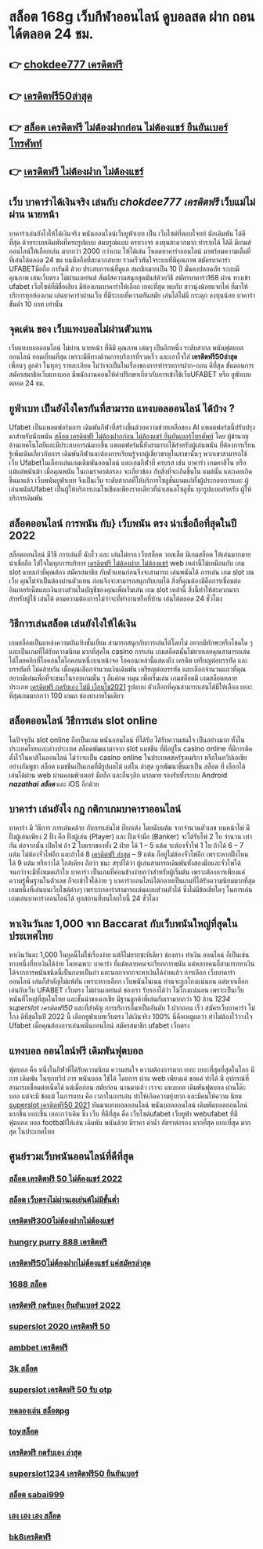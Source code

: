 # สล็อต 168g  เว็บกีฬาออนไลน์ ดูบอลสด ฝาก ถอน ได้ตลอด 24 ชม.

## 👉 [chokdee777 เครดิตฟรี](https://mabet.net/)
## 👉 [เครดิตฟรี50ล่าสุด](https://member.mabet.net/?action=login)
## 👉 [สล็อต เครดิตฟรี ไม่ต้องฝากก่อน ไม่ต้องแชร์ ยืนยันเบอร์โทรศัพท์](https://member.mabet.net/?action=login)
## 👉 [เครดิตฟรี ไม่ต้องฝาก ไม่ต้องแชร์](https://mabet.net/register/)

## เว็บ บาคาร่าได้เงินจริง เล่นกับ *chokdee777 เครดิตฟรี* เว็บแม่ไม่ผ่าน นายหน้า 

บาคาร่าเล่นยังไงให้ได้เงินจริง พนันออนไลน์เว็บยูฟ่าเบท เป็น เว็บไซต์ที่ตอบโจทย์  นักเดิมพัน ได้ดีที่สุด ด้วยระบบเดิมพันที่ครบรูปแบบ สมบรูณ์แบบ ครบวงจร ลงทุนสะดวกมาก  ทำรายได้ ได้ดี มีเกมส์ออนไลน์ให้เลือกเล่น มากกว่า 2000 กว่าเกม ให้ได้เล่น โหลดบาคาร่าออนไลน์ มาพร้อมความเต็มที่  ที่เล่นได้ตลอด 24 ชม บนมือถือที่สะดวกสบาย รวดเร็วทันใจระบบที่มีคุณภาพ สมัครบาคาร่า UFABETมือถือ  การันตี ด้วย ประสบการณ์ที่ดูแล  สมาชิกมากเป็น 10 ปี มั่นคงปลอดภัย ระบบมีคุณภาพ เล่นเว็บตรง ไม่ผ่านเอเย่นต์ สัมผัสความสนุกสุดมันส์ด้วยวิธี สมัครบาคาร่า168 ผ่าน ทางเข้า ufabet  เว็บไซต์ที่มีชื่อเสียง มีห้องเกมบาคาร่าให้เลือก เยอะที่สุด พบกับ สาวนุ่งน้อยแจกไพ่  ที่มาให้บริการทุกห้องเกม เล่นบาคาร่าผ่านเว็บ ที่มีระบบที่ความทันสมัย เล่นได้ไม่มี กระตุก  ลงทุนน้อย บาคาร่า ขั้นต่ำ 10 บาท เท่านั้น


## จุดเด่น ของ เว็บแทงบอลไม่ผ่านตัวแทน 

 เว็บแทงบอลออนไลน์  ไม่ผ่าน นายหน้า  ที่ดีมี  คุณภาพ เด่นๆ เป็นอีกหนึ่ง ระดับสากล  พนันฟุตบอลออนไลน์  ยอดเยี่ยมที่สุด  เพราะมีดีทางด้านการบริการที่รวดเร็ว และเอาใจใส่ **เครดิตฟรี50ล่าสุด** เพื่อนๆ ลูกค้า  ในทุกๆ รายละเอียด ไม่ว่าจะเป็นในเรื่องของการทำรายการฝาก-ถอน ดีที่สุด  ขั้นตอนการสมัครสมาชิกเว็บแทงบอล    มีพนักงานคอนให้คำปรึกษาเกี่ยวกับการเข้าใช้เว็บUFABET หรือ ยูฟ่าเบท ตลอด 24 ชม.


## ยูฟ่าเบท เป็นยังไงใครกันที่สามารถ แทงบอลออนไลน์  ได้บ้าง ?

Ufabet เป็นแพลตฟอร์มการ เดิมพันกีฬาที่สร้างขึ้นด้วยความช่วยเหลือของ AI แพลตฟอร์มนี้ปรับปรุง มาสำหรับนักพนัน [สล็อต เครดิตฟรี ไม่ต้องฝากก่อน ไม่ต้องแชร์ ยืนยันเบอร์โทรศัพท์](https://mabet.net/register/) โดย ผู้ชำนาญ ด้านเทคโนโลยีและมีประสบการณ์มากขึ้น แพลตฟอร์มนี้ยังสามารถใช้สำหรับผู้เล่นพนัน ที่ต้องการเรียนรู้เพิ่มเติมเกี่ยวกับการ เดิมพันกีฬาและต้องการเรียนรู้จากผู้เชี่ยวชาญในสาขานั้นๆ พวกเขาสามารถใช้  เว็บ Ufabetในเลือกเล่นเกมเดิมพันออนไลน์ และเกมกีฬาที่ ครบรส เช่น บาคาร่า เกมคาสิโน หรือแม้แต่พนันม้า เมื่อคุณพนัน ในเกมราคาต่อรอง จะเกี่ยวข้อง กับสิ่งที่จะเกิดขึ้นใน แมต์นั้น และเคยเกิดขึ้นมาแล้ว  เว็บพนันยูฟ่าเบท จึงเป็นเว็บ ระดับสากลที่ให้บริการโซลูชั่นเกมแก่ทั้งผู้ประกอบการและ ผู้เล่นพนันUfabet เป็นผู้ให้บริการเกมโซเชียลเพียงรายเดียวที่นำเสนอโซลูชั่น ทุกรูปแบบสำหรับ ผู้ให้บริการเดิมพัน

## สล็อตออนไลน์  การพนัน กับ} เว็บพนัน ตรง   น่าเชื่อถือที่สุดในปี 2022 

 สล็อตออนไลน์  มีวิธี การเล่นที่ ฉับไว  และ เล่นไม่ยาก  เว็บสล็อต วอลเล็ต มีเกมสล็อต ให้เล่นมากมาย น่าเชื่อถือ ใส่ใจในทุกการบริการ [เครดิตฟรี ไม่ต้องฝาก ไม่ต้องแชร์](https://mabet.net/credit-free-50/) web เหล่านี้ไม่เหมือนกับ เกม slot  แบบเก่าที่คุณต้อง สมัครสมาชิก กับตัวแทนก่อนจึงจะสามารถ เล่นพนันได้ การเล่น เกม slot บนเว็บ คุณไม่จำเป็นต้องผ่านตัวแทน ก่อนจึงจะสามารถสนุกกับเกมได้ สิ่งที่คุณต้องมีคือการเชื่อมต่ออินเทอร์เน็ตและเงินบางส่วนในบัญชีของคุณเพื่อเริ่มเล่น เกม slot เหล่านี้ สิ่งนี้ทำให้สะดวกมากสำหรับผู้ใช้ เล่นได้ ตามความต้องการไม่ว่าจะที่ทำงานหรือที่บ้าน เล่นได้ตลอด 24 ชั่วโมง

## วิธีการเล่นสล็อต เล่นยังไงให้ได้เงิน
 เกมสล็อตเป็นแหล่งความบันเทิงชั้นเยี่ยม สามารถสนุกกับการเล่นได้โดยไม่ อยากมีทักษะหรือโชคใด ๆ และเป็นเกมที่ได้รับความนิยม มากที่สุดใน casino  การเล่น เกมสล็อตนั้นไม่ยากเลยคุณสามารถเล่นได้โดยคลิกที่ไอคอนใดไอคอนหนึ่งบนหน้าจอ ไอคอนเหล่านี้แสดงถึง เครดิต  เหรียญต่อบรรทัด และบรรทัดที่ ไม่คล้ายกัน เมื่อคุณเลือกจำนวนเงินเดิมพัน   เหรียญต่อบรรทัด และเลือกจำนวนแถวที่คุณ อยากมีเล่นเพื่อที่จะชนะในรอบเกมนั้น ๆ ก็แค่กด  หมุน  เพื่อเริ่มเล่น เกมสล็อตมี เกมสล็อตหลายประเภท [เครดิตฟรี กดรับเอง ไม่มี เงื่อนไข2021](https://mabet.net/20-free-100/) รูปแบบ ตัวเลือกที่คุณสามารถเล่นได้มีให้เลือก เยอะที่สุดเกมมากกว่า 100 เกมภ ช่องทางายในเดียว

## สล็อตออนไลน์  วิธีการเล่น slot online 

ในปัจจุบัน  slot online ถือเป็นเกม พนันออนไลน์  ที่ได้รับ  ได้รับความสนใจ เป็นอย่างมาก ทั้งในประเทศไทยและต่างประเทศ สล็อตพัฒนามาจาก  slot  แมชชีน ที่มีอยู่ใน casino online   ที่มีการติดตั้งไว้ในคาสิโนออนไลน์   ไม่ว่าจะเป็น casino online   ในประเทศสหรัฐอเมริกา หรือในทวีปเอเชียอย่างกัมพูชา สล็อต  แมชชีนเป็นเกมที่มีรูปผลไม้ แต่ใน ล่าสุด ถูกพัฒนาขึ้นมาเป็น  สล็อต ที่ เลือกได้ เล่นได้ผ่าน  web  ผ่านคอมพิวเตอร์  มือถือ และอื่นๆอีก มากมาย  รองรับทั้งระบบ Android ***nazathai สล็อต*** และ iOS อีกด้วย


## บาคาร่า เล่นยังไง กฎ กติกาเกมบาคาราออนไลน์

บาคาร่า มี  วิธีการ  การเล่นคล้าย กับการเล่นไพ่ ป๊อกเด้ง โดยนับแต้ม จากจำนวนตัวเลข บนหน้าไพ่ มีฝั่งผู้เล่นเพียง 2 ฝั่ง คือ ฝั่งผู้เล่น (Player)  และ ฝั่งเจ้ามือ (Banker) จะได้รับไพ่ 2 ใบ จำนวน เท่ากัน  ต่อจากนั้น  เปิดไพ่ ถ้า 2 ใบแรกของทั้ง 2 ฝ่าย ได้ 1 – 5 แต้ม จะต้องจั่วไพ่ 1 ใบ ถ้าได้ 6 – 7 แต้ม ไม่ต้องจั่วไพ่อีก  และถ้าได้ 8 [เครดิตฟรี ล่าสุด](https://mabet.net/register/) – 9 แต้ม ก็อยู่ไม่ต้องจั่วไพ่อีก เพราะหากฝั่งไหน ได้ 9 แต้ม หรือว่าได้ ใกล้เคียง ถือว่า ชนะ สรุปได้ว่า ผู้เล่นสามารถเดิมพันทั้งสองมือและจั่วไพ่ได้จนกว่าจะมีทั้งหมดเก้าใบ บาคาร่า  เป็นเกมที่ค่อนข้างง่ายกว่าสำหรับผู้เริ่มต้น เพราะต้องการเพียงแค่ความรู้พื้นฐานในตัวเลข ก็จะเข้าใจได้ง่าย ๆ บาคาร่าออนไลน์ได้กลายเป็นเกมที่ได้รับความนิยมมากที่สุดเกมหนึ่งที่เล่นบนเว็บไซต์ต่างๆ เพราะบาคาร่าสามารถเล่นแบบส่วนตัวได้ ซึ่งไม่มีข้อเสียใดๆ ในการเล่นเกมเล่นบาคาร่าออนไลน์ได้  ทุกสถานที่บนโลกใบนี้  24 ชั่วโมง

## หาเงินวันละ 1,000  จาก Baccarat  กับเว็บพนันใหญ่ที่สุดในประเทศไทย

หาเงินวันละ 1,000  ในยุคนี้ไม่ใช่เรื่องง่าย แต่ก็ไม่ยากซะทีเดียว ช่องทาง  ทำเงิน   ออนไลน์ ก็เป็นเช่นทางหนึ่งที่หาเงินได้ง่าย โดยเฉพาะ บาคาร่า ที่แม้หลายคนจะเรียกการพนัน แต่หลายคนก็สามารถหาเงินได้จากการพนันชนิดนี้เป็นกอบเป็นกำ และนอกจากกจะหาเงินได้ง่ายแล้ว การเลือก  เว็บบาคาร่าออนไลน์ เล่นก็สำคัญไม่แพ้กัน เพราะหากเลือก  เว็บพนันโนเนม  ท่านจะถูกโกงแน่นอน แต่หากเลือกเล่นกับเว็บ UFABET เว็บตรง ไม่ผ่านเอเย่นต์ ของเรา รับรองได้ว่า ไม่โกงแน่นอน เพราะเป็นเว็บพนันที่ใหญ่ที่สุดในไทย และชั้นนำของเอเชีย มีฐานลูกค้าที่เล่นกับเรามากกว่า 10 ล้าน *1234 superslot เครดิตฟรี50* และที่สำคัญ การบริการก็มาเป็นอันดับ 1 ฝากถอน เร็ว สมัครเว็บบาคาร่า ไม่โกง ดีที่สุดในปี 2022 นี้ เลือกยูฟ่าเบทเว็บตรง ได้เงินจริง 100% นี่คือเหตูผลว่า ทำไม่ต้องไว้วางใจ Ufabet  เมื่อคุณต้องการเล่นพนันออนไลน์ สมัครสมาชิก ufabet เว็บตรง  


## แทงบอล ออนไลน์ฟรี เดิมพันฟุตบอล

ฟุตบอล  คือ หนึ่งในกีฬาที่ได้รับความนิยม ความสนใจ ความต้องการมาก เยอะ เยอะที่สุดที่สุดในโลก มีการ เดิมพัน ในทุกทวีป การ พนันบอล ใช้ได้ โดยการ ผ่าน  web  เพียงแค่ ขอแค่ ทำได้ มี อุปกรณ์ที่สามารถเชื่อมต่อเน็ตได้ แต่เมื่อก่อน สมัยก่อน นานมาแล้ว เราจะ แทงบอล เดิมพันฟุตบอล  ผ่านโต๊ะบอล แต่จะมี ข้อแม้ ในการแทง  คือ  เวลาในการเล่น ทำให้เกิดความยุ่งยาก และมีคนให้ความ นิยม [superslot เครดิตฟรี50 2021](https://mabet.net/) หันมาแทงบอลออนไลน์ พนันบอลออนไลน์ เดิมพันบอลออนไลน์มากขึ้น เยอะขึ้น เยอะกว่าเดิม ซึ่ง เว็บ  ที่ดีที่สุด  คือ เว็บไซต์ufabet เว็บยูฟ่า webufabet ที่มีฟุตบอล บอล footballให้เล่น เดิมพัน พนันด้วย มีราคา ค่าน้ำ อัตราต่อรอง มากที่สุด เยอะที่สุด มากสุด ในประเทศไทย

## ศูนย์รวมเว็บพนันออนไลน์ที่ดีที่สุด

### [สล็อต เครดิตฟรี 50 ไม่ต้องแชร์ 2022](https://atom.io/themes/PG%20เว็บตรง%20%20เว็บ%20สล็อต%20456%20เข้า%20สู่ระบบ%20008%20สล็อต%2020รับ100%20ของแท้%20100%)
### [สล็อต เว็บตรงไม่ผ่านเอเย่นต์ไม่มีขั้นต่ำ](https://atom.io/themes/PG%20เว็บตรง%20%20เครดิตฟรี20บาทไม่ต้องฝากไม่ต้องแชร์%20008%20สล็อต%2020รับ100%20ของแท้%20100%)
### [เครดิตฟรี300ไม่ต้องฝากไม่ต้องแชร์](https://atom.io/themes/PG%20เว็บตรง%20%20เว็บสล็อต%20เครดิตฟรี%20ยืนยันเบอร์ล่าสุด%202021%20008%20สล็อต%2020รับ100%20ของแท้%20100%)
### [hungry purry 888 เครดิตฟรี](https://atom.io/themes/PG%20เว็บตรง%20%20สล็อต%20pg%20เว็บตรงไม่ผ่านเอเย่นต์%20ไม่มี%20ขั้น%20ต่ํา%20008%20สล็อต%2020รับ100%20ของแท้%20100%)
### [เครดิตฟรี50ไม่ต้องฝากไม่ต้องแชร์ แค่สมัครล่าสุด](https://atom.io/themes/PG%20เว็บตรง%20%20สล็อต147%20008%20สล็อต%2020รับ100%20ของแท้%20100%)
### [1688 สล็อต](https://atom.io/themes/PG%20เว็บตรง%20%20สล็อต%20tnt911%20008%20สล็อต%2020รับ100%20ของแท้%20100%)
### [เครดิตฟรี กดรับเอง ยืนยันเบอร์ 2022](https://atom.io/themes/PG%20เว็บตรง%20%20สล็อตpg88%20008%20สล็อต%2020รับ100%20ของแท้%20100%)
### [superslot 2020 เครดิตฟรี 50](https://atom.io/themes/PG%20เว็บตรง%20%20สล็อต%20mgm99pg%20008%20สล็อต%2020รับ100%20ของแท้%20100%)
### [ambbet เครดิตฟรี](https://atom.io/themes/PG%20เว็บตรง%20%20สล็อต%20ออ%20โต้%20วอ%20เลท%20008%20สล็อต%2020รับ100%20ของแท้%20100%)
### [3k สล็อต](https://atom.io/themes/PG%20เว็บตรง%20%20สล็อต22%20008%20สล็อต%2020รับ100%20ของแท้%20100%)
### [superslot เครดิตฟรี 50 รับ otp](https://atom.io/themes/PG%20เว็บตรง%20%20สล็อตเติมtrue%20wallet%20ไม่มีขั้นต่ํา2021เครดิตฟรี%20008%20สล็อต%2020รับ100%20ของแท้%20100%)
### [ทดลองเล่น สล็อตpg](https://atom.io/themes/PG%20เว็บตรง%20%20สล็อต%20เกมส์%20ไหน%20ดี%20โบนัส%20แตก%20บ่อย%20008%20สล็อต%2020รับ100%20ของแท้%20100%)
### [toyสล็อต](https://atom.io/themes/PG%20เว็บตรง%20%20สล็อต%20เว็บตรง%20ไม่ผ่านเอเย่นต์%20ฝากถอน%20ไม่มี%20ขั้นต่ำ%20008%20สล็อต%2020รับ100%20ของแท้%20100%)
### [เครดิตฟรี กดรับเอง ล่าสุด](https://atom.io/themes/PG%20เว็บตรง%20%20สล็อต%20betflik%20008%20สล็อต%2020รับ100%20ของแท้%20100%)
### [superslot1234 เครดิตฟรี50 ยืนยันเบอร์](https://atom.io/themes/PG%20เว็บตรง%20%20wow%20slot%20เครดิตฟรี%20100%20ล่าสุด%20008%20สล็อต%2020รับ100%20ของแท้%20100%)
### [สล็อต sabai999](https://atom.io/themes/PG%20เว็บตรง%20%20เว็บสล็อต%20เปิดใหม่%20เครดิตฟรี%20008%20สล็อต%2020รับ100%20ของแท้%20100%)
### [เฮง เฮง เฮง สล็อต](https://atom.io/themes/PG%20เว็บตรง%20%206k%20เครดิตฟรี%20008%20สล็อต%2020รับ100%20ของแท้%20100%)
### [bk8เครดิตฟรี](https://atom.io/themes/PG%20เว็บตรง%20%20สล็อต789pro%20008%20สล็อต%2020รับ100%20ของแท้%20100%)